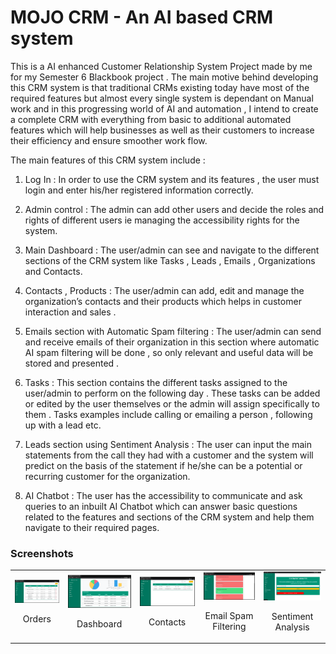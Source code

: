# MOJO CRM - An AI based CRM system
This is a AI enhanced Customer Relationship System Project made by me for my Semester 6 Blackbook project . The main motive behind developing this CRM system is that traditional CRMs existing today have most of the required features but almost every single system is dependant on Manual  work and in this progressing world of AI and automation , I intend to create a complete CRM with everything from basic to additional automated features which will help businesses as well as their customers to increase their efficiency and ensure smoother work flow.

The main features of this CRM system include :

1. Log In :
In order to use the CRM system and its features , the user must login and enter his/her registered information correctly.

2. Admin control :
The admin can add other users and decide the roles and rights of different users ie managing the accessibility rights for the system.

3. Main Dashboard :
The user/admin can see and navigate to the different sections of the CRM system like Tasks , Leads , Emails , Organizations and Contacts.

4. Contacts , Products :
The user/admin can add, edit and manage the organization’s contacts and their products which helps in customer interaction and sales .

5. Emails section with Automatic Spam filtering :
The user/admin can send and receive emails of their organization in this section where automatic AI spam filtering will be done , so only relevant
and useful data will be stored and presented .

6. Tasks :
This section contains the different tasks assigned to the user/admin to perform on the following day . These tasks can be added or edited by the user themselves or the admin will assign specifically to them . Tasks examples include calling or emailing a person , following up with a lead etc.

7. Leads section using Sentiment Analysis :
The user can input the main statements from the call they had with a customer and the system will predict on the basis of the statement if he/she can be a potential or recurring customer for the organization.

8. AI Chatbot :
The user has the accessibility to communicate and ask queries to an inbuilt AI Chatbot which can answer basic questions related to the features and sections of the CRM system and help them navigate to their required pages.

### Screenshots

<table>
  <tr>
  <td align="center">
      <a href="https://github.com/akhilnair171/AI-based-CRM-System/blob/main/screenshots/Orders.png?raw=true">
        <img src="screenshots/Orders.png" alt="Orders">
      </a>
      <br />
      <p>Orders</p>
    </td>
    <td align="center">
      <a href="https://github.com/akhilnair171/AI-based-CRM-System/blob/main/screenshots/dashboard.png?raw=true">
        <img src="screenshots/dashboard.png" alt="Dashboard">
      </a>
      <br />
      <p>Dashboard</p>
    </td>
    <td align="center">
      <a href="https://github.com/akhilnair171/AI-based-CRM-System/blob/main/screenshots/contacts.png?raw=true">
        <img src="screenshots/contacts.png" alt="Contacts">
      </a>
      <br />
      <p>Contacts</p>
    </td>
    <td align="center">
      <a href="https://github.com/akhilnair171/AI-based-CRM-System/blob/main/screenshots/email.png?raw=true">
        <img src="screenshots/email.png" alt="Email Spam Filtering">
      </a>
      <br />
      <p>Email Spam Filtering</p>
    </td>
    <td align="center">
      <a href="https://github.com/akhilnair171/AI-based-CRM-System/blob/main/screenshots/Senanalysis.png?raw=true">
        <img src="screenshots/Senanalysis.png" alt="Sentiment Analysis">
      </a>
      <br />
      <p>Sentiment Analysis</p>
    </td>
    </tr>
</table>


